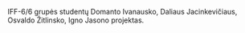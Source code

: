 IFF-6/6 grupės studentų
Domanto Ivanausko, 
Daliaus Jacinkevičiaus, 
Osvaldo Žitlinsko,
Igno Jasono projektas.
